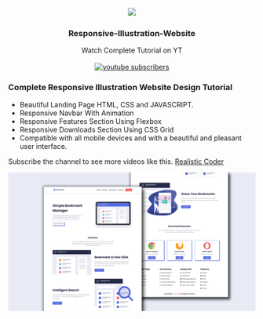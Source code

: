 <p align="center">
  <img src="https://yt3.ggpht.com/Z5XPI05pZBU_eWSlGNe9OnoWvYnm5MLJWCrKn9xk77TrZz63m1DJqHyDsyWAlImwFi-0Xjl3IFQ=s176-c-k-c0x00ffffff-no-rj-mo" width="100px"/>
  <h3 align="center">Responsive-Illustration-Website</h3>

  <p align="center">
    Watch Complete Tutorial on YT 
    <br />
    <br />
    <a href="https://www.youtube.com/channel/UCK5YMqyy_fjAtwgu9hjxXJg/featured">
      <img alt="youtube subscribers" title="Subscribe to my YouTube channel" src="https://upload.wikimedia.org/wikipedia/commons/thumb/b/b8/YouTube_Logo_2017.svg/2560px-YouTube_Logo_2017.svg.png"/></a> 
  
  </p>
</p>


### Complete Responsive Illustration Website Design Tutorial

- Beautiful Landing Page HTML, CSS and JAVASCRIPT.
- Responsive Navbar With Animation
- Responsive Features Section Using Flexbox
- Responsive Downloads Section Using CSS Grid
- Compatible with all mobile devices and with a beautiful and pleasant user interface.

Subscribe the channel to see more videos like this. [Realistic Coder](https://www.youtube.com/channel/UCK5YMqyy_fjAtwgu9hjxXJg/featured)

![](/preview.png)
